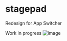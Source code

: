# stagepad
Redesign for App Switcher

Work in progress
![image](https://user-images.githubusercontent.com/52459150/189497423-9ab20263-ee1a-49c4-b679-086b358396be.png)
